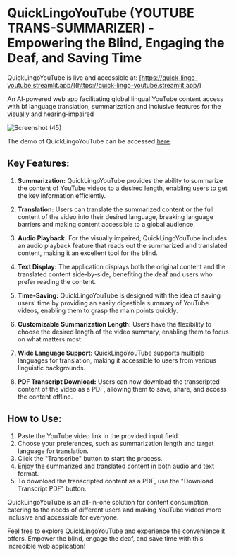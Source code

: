 # QuickLingoYouTube (YOUTUBE TRANS-SUMMARIZER) - Empowering the Blind, Engaging the Deaf, and Saving Time

QuickLingoYouTube is live and accessible at: [https://quick-lingo-youtube.streamlit.app/](https://quick-lingo-youtube.streamlit.app/)

An AI-powered web app facilitating global lingual YouTube content access with bf language translation, summarization and inclusive features for the visually and hearing-impaired


![Screenshot (45)](https://github.com/Shakthi-2406/Quick-Lingo-YouTube/assets/84411432/9ebb4357-ebf7-46bc-9a67-5df89912a870)

The demo of QuickLingoYouTube can be accessed [here](https://drive.google.com/file/d/1CeSuEDF8GPcxq0NO4ywgyeVePwWlr7Bo/view?usp=sharing).



## Key Features:

1. **Summarization:** QuickLingoYouTube provides the ability to summarize the content of YouTube videos to a desired length, enabling users to get the key information efficiently.

2. **Translation:** Users can translate the summarized content or the full content of the video into their desired language, breaking language barriers and making content accessible to a global audience.

3. **Audio Playback:** For the visually impaired, QuickLingoYouTube includes an audio playback feature that reads out the summarized and translated content, making it an excellent tool for the blind.

4. **Text Display:** The application displays both the original content and the translated content side-by-side, benefiting the deaf and users who prefer reading the content.

5. **Time-Saving:** QuickLingoYouTube is designed with the idea of saving users' time by providing an easily digestible summary of YouTube videos, enabling them to grasp the main points quickly.

6. **Customizable Summarization Length:** Users have the flexibility to choose the desired length of the video summary, enabling them to focus on what matters most.

7. **Wide Language Support:** QuickLingoYouTube supports multiple languages for translation, making it accessible to users from various linguistic backgrounds.

8. **PDF Transcript Download:** Users can now download the transcripted content of the video as a PDF, allowing them to save, share, and access the content offline.

## How to Use:

1. Paste the YouTube video link in the provided input field.
2. Choose your preferences, such as summarization length and target language for translation.
3. Click the "Transcribe" button to start the process.
4. Enjoy the summarized and translated content in both audio and text format.
5. To download the transcripted content as a PDF, use the "Download Transcript PDF" button.

QuickLingoYouTube is an all-in-one solution for content consumption, catering to the needs of different users and making YouTube videos more inclusive and accessible for everyone.

Feel free to explore QuickLingoYouTube and experience the convenience it offers. Empower the blind, engage the deaf, and save time with this incredible web application!
